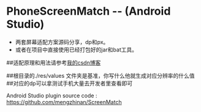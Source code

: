 # PhoneScreenMatch  --  (Android Studio)
* 两套屏幕适配方案源码分享，dp和px。  
* 或者在项目中直接使用已经打包好的jar和bat工具。  

##适配原理和用法请参考[我的csdn博客](http://blog.csdn.net/fesdgasdgasdg/article/details/52325590 "适配方案详解")

##根目录的./res/values 文件夹是基准，你写什么他就生成对应分辨率的什么值
##对应的dp可以拿测试手机大量去开发者里查看即可

Android Studio plugin source code : https://github.com/mengzhinan/ScreenMatch

